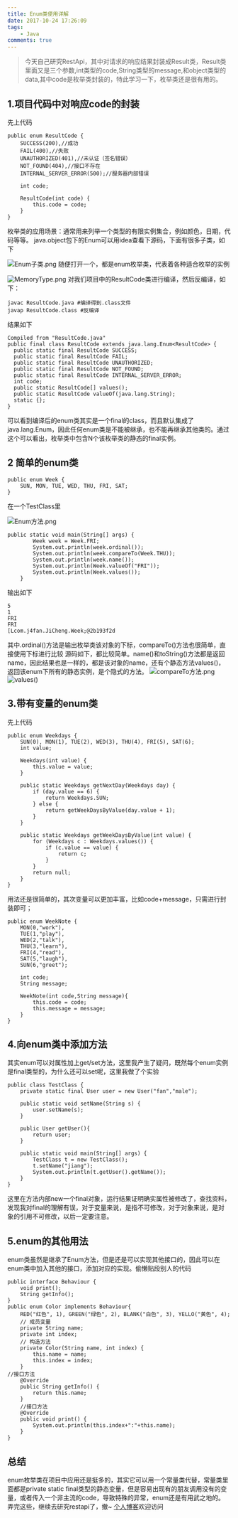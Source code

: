 ```yaml
---
title: Enum类使用详解
date: 2017-10-24 17:26:09
tags: 
	- Java
comments: true
---
```


>今天自己研究RestApi，其中对请求的响应结果封装成Result类，Result类里面又是三个参数,int类型的code,String类型的message,和object类型的data,其中code是枚举类封装的，特此学习一下，枚举类还是很有用的。

## 1.项目代码中对响应code的封装
先上代码
```
public enum ResultCode {
    SUCCESS(200),//成功
    FAIL(400),//失败
    UNAUTHORIZED(401),//未认证（签名错误）
    NOT_FOUND(404),//接口不存在
    INTERNAL_SERVER_ERROR(500);//服务器内部错误

    int code;

    ResultCode(int code) {
        this.code = code;
    }
}
```
枚举类的应用场景：通常用来列举一个类型的有限实例集合，例如颜色，日期，代码等等。
java.object包下的Enum可以用idea查看下源码，下面有很多子类，如下

![Enum子类.png](http://upload-images.jianshu.io/upload_images/5834071-08cf731d9b97b188.png?imageMogr2/auto-orient/strip%7CimageView2/2/w/1240)
随便打开一个，都是enum枚举类，代表着各种适合枚举的实例

![MemoryType.png](http://upload-images.jianshu.io/upload_images/5834071-cba8a47b0d36207b.png?imageMogr2/auto-orient/strip%7CimageView2/2/w/1240)
对我们项目中的ResultCode类进行编译，然后反编译，如下：
```
javac ResultCode.java #编译得到.class文件
javap ResultCode.class #反编译
```
结果如下
```
Compiled from "ResultCode.java"
public final class ResultCode extends java.lang.Enum<ResultCode> {
  public static final ResultCode SUCCESS;
  public static final ResultCode FAIL;
  public static final ResultCode UNAUTHORIZED;
  public static final ResultCode NOT_FOUND;
  public static final ResultCode INTERNAL_SERVER_ERROR;
  int code;
  public static ResultCode[] values();
  public static ResultCode valueOf(java.lang.String);
  static {};
}
```
可以看到编译后的enum类其实是一个final的class，而且默认集成了java.lang.Enum，因此任何enum类是不能被继承，也不能再继承其他类的。通过这个可以看出，枚举类中包含N个该枚举类的静态的final实例。

## 2 简单的enum类
```
public enum Week {
    SUN, MON, TUE, WED, THU, FRI, SAT;
}

```
在一个TestClass里

![Enum方法.png](http://upload-images.jianshu.io/upload_images/5834071-ec4dcbf913e2ff2a.png?imageMogr2/auto-orient/strip%7CimageView2/2/w/1240)
```
public static void main(String[] args) {
        Week week = Week.FRI;
        System.out.println(week.ordinal());
        System.out.println(week.compareTo(Week.THU));
        System.out.println(week.name());
        System.out.println(Week.valueOf("FRI"));
        System.out.println(Week.values());
    }
```
输出如下
```
5
1
FRI
FRI
[Lcom.j4fan.JiCheng.Week;@2b193f2d
```
其中.ordinal()方法是输出枚举类该对象的下标，compareTo()方法也很简单，直接使用下标进行比较
源码如下，都比较简单。name()和toString()方法都是返回name，因此结果也是一样的，都是该对象的name，还有个静态方法values()，返回该enum下所有的静态实例，是个隐式的方法。
![compareTo方法.png](http://upload-images.jianshu.io/upload_images/5834071-5bce54d91e0929ff.png?imageMogr2/auto-orient/strip%7CimageView2/2/w/1240)
![values()](http://upload-images.jianshu.io/upload_images/5834071-a929957c51713e11.png?imageMogr2/auto-orient/strip%7CimageView2/2/w/1240)

## 3.带有变量的enum类
先上代码
```
public enum Weekdays {
    SUN(0), MON(1), TUE(2), WED(3), THU(4), FRI(5), SAT(6);
    int value;

    Weekdays(int value) {
        this.value = value;
    }

    public static Weekdays getNextDay(Weekdays day) {
        if (day.value == 6) {
            return Weekdays.SUN;
        } else {
            return getWeekDaysByValue(day.value + 1);
        }
    }

    public static Weekdays getWeekDaysByValue(int value) {
        for (Weekdays c : Weekdays.values()) {
            if (c.value == value) {
                return c;
            }
        }
        return null;
    }
}
```
用法还是很简单的，其次变量可以更加丰富，比如code+message，只需进行封装即可；
```
public enum WeekNote {
    MON(0,"work"),
    TUE(1,"play"),
    WED(2,"talk"),
    THU(3,"learn"),
    FRI(4,"read"),
    SAT(5,"laugh"),
    SUN(6,"greet");

    int code;
    String message;

    WeekNote(int code,String message){
        this.code = code;
        this.message = message;
    }
}
```

## 4.向enum类中添加方法
其实enum可以对属性加上get/set方法，这里我产生了疑问，既然每个enum实例是final类型的，为什么还可以set呢，这里我做了个实验
```
public class TestClass {
    private static final User user = new User("fan","male");

    public static void setName(String s) {
        user.setName(s);
    }

    public User getUser(){
        return user;
    }

    public static void main(String[] args) {
        TestClass t = new TestClass();
        t.setName("jiang");
        System.out.println(t.getUser().getName());
    }
}
```
这里在方法内部new一个final对象，运行结果证明确实属性被修改了，查找资料，发现我对final的理解有误，对于变量来说，是指不可修改，对于对象来说，是对象的引用不可修改，以后一定要注意。

## 5.enum的其他用法
enum类虽然是继承了Enum方法，但是还是可以实现其他接口的，因此可以在enum类中加入其他的接口，添加对应的实现。偷懒贴段别人的代码
```
public interface Behaviour {  
    void print();  
    String getInfo();  
}  
public enum Color implements Behaviour{  
    RED("红色", 1), GREEN("绿色", 2), BLANK("白色", 3), YELLO("黄色", 4);  
    // 成员变量  
    private String name;  
    private int index;  
    // 构造方法  
    private Color(String name, int index) {  
        this.name = name;  
        this.index = index;  
    }  
//接口方法  
    @Override  
    public String getInfo() {  
        return this.name;  
    }  
    //接口方法  
    @Override  
    public void print() {  
        System.out.println(this.index+":"+this.name);  
    }  
}  
```
## 总结
enum枚举类在项目中应用还是挺多的，其实它可以用一个常量类代替，常量类里面都是private static final类型的静态变量，但是容易出现有的朋友调用没有的变量，或者传入一个非主流的code，导致特殊的异常，enum还是有用武之地的。弄完这些，继续去研究restapi了，撤~
[个人博客](https://j4fan.github.io/)欢迎访问
